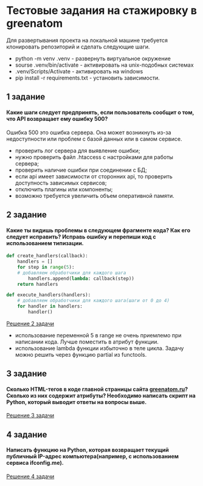 # Тестовые задания на стажировку в greenatom

Для развертывания проекта на локальной машине требуется клонировать репозиторий и сделать следующие шаги.

 - python -m venv .venv - развернуть виртуальное окружение
 - sourse .venv/bin/activate - активировать на unix-подобных системах 
 - .venv/Scripts/Activate - активировать на windows
 - pip install -r requirements.txt - установить зависимости.

## 1 задание

#### Какие шаги следует предпринять, если пользователь сообщит о том, что API возвращает ему ошибку 500?

Ошибка 500 это ошибка сервера. Она может возникнуть из-за недоступности или проблем с базой данных или в самом сервисе. 

 - проверить лог сервера для выявление ошибки;
 - нужно проверить файл .htaccess с настройками для работы сервера;
 - проверить наличие ошибки при соединении с БД;
 - если api имеет зависимости от сторонних api, то проверить доступность
зависимых сервисов;
 - отключить плагины или компоненты;
 - возможно требуется увеличить объем оперативной памяти.

## 2 задание

#### Какие ты видишь проблемы в следующем фрагменте кода? Как его следует исправить? Исправь ошибку и перепиши код с использованием типизации.

```python
def create_handlers(callback):
    handlers = []
    for step in range(5):
    # добавляем обработчики для каждого шага
        handlers.append(lambda: callback(step))
    return handlers

def execute_handlers(handlers):
    # добавляем обработчики для каждого шага(шаги от 0 до 4)
    for handler in handlers:
        handler()

```

[Решение 2 задачи](tasks/2_task.py)

 - использование переменной 5 в range не очень приемлемо при написании кода. 
Лучше поместить в атрибут функции.
 - использование lambda функции избыточно в теле цикла. Задачу можно решить через функцию partial из functools.

## 3 задание

#### Сколько HTML-тегов в коде главной страницы сайта [greenatom.ru](https://greenatom.ru/)? Сколько из них содержит атрибуты? Необходимо написать скрипт на Python, который выводит ответы на вопросы выше.

[Решение 3 задачи](tasks/3_task.py)


## 4 задание

#### Написать функцию на Python, которая возвращает текущий публичный IP-адрес компьютера(например, с использованием сервиса ifconfig.me).

[Решение 4 задачи](tasks/4_task.py)
